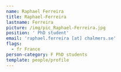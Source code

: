 ```yaml
---
name: Raphael Ferreira
title: Raphael-Ferreira
lastname: Ferreira
picture: /img/pic_Raphael-Ferreira.jpg
position: ' PhD student'
email: 'raphael.ferreira [at] chalmers.se'
flags:
  - fr France
person-category: F PhD students
template: people/profile
---
```


